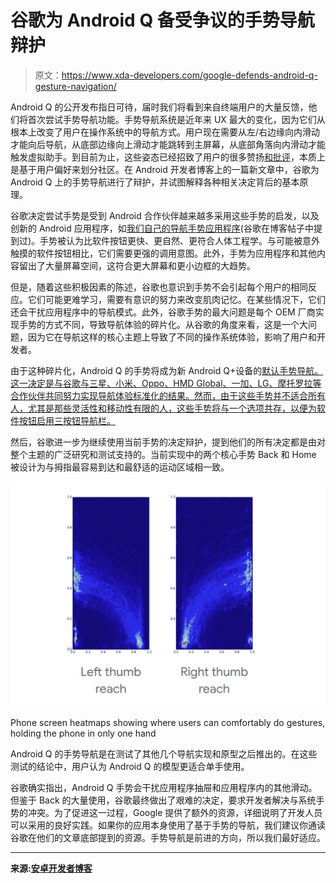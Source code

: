 # 谷歌为 Android Q 备受争议的手势导航辩护

> 原文：<https://www.xda-developers.com/google-defends-android-q-gesture-navigation/>

Android Q 的公开发布指日可待，届时我们将看到来自终端用户的大量反馈，他们将首次尝试手势导航功能。手势导航系统是近年来 UX 最大的变化，因为它们从根本上改变了用户在操作系统中的导航方式。用户现在需要从左/右边缘向内滑动才能向后导航，从底部边缘向上滑动才能跳转到主屏幕，从底部角落向内滑动才能触发虚拟助手。到目前为止，这些姿态已经招致了用户的很多赞扬[和批评](https://www.xda-developers.com/google-android-q-gesture-mess/)，本质上是基于用户偏好来划分社区。在 Android 开发者博客上的一篇新文章中，谷歌为 Android Q 上的手势导航进行了辩护，并试图解释各种相关决定背后的基本原理。

谷歌决定尝试手势是受到 Android 合作伙伴越来越多采用这些手势的启发，以及创新的 Android 应用程序，如[我们自己的导航手势应用程序](https://www.xda-developers.com/navigation-gestures-1-11-7-changelog/)(谷歌在博客帖子中提到过)。手势被认为比软件按钮更快、更自然、更符合人体工程学。与可能被意外触摸的软件按钮相比，它们需要更强的调用意图。此外，手势为应用程序和其他内容留出了大量屏幕空间，这符合更大屏幕和更小边框的大趋势。

但是，随着这些积极因素的陈述，谷歌也意识到手势不会引起每个用户的相同反应。它们可能更难学习，需要有意识的努力来改变肌肉记忆。在某些情况下，它们还会干扰应用程序中的导航模式。此外，谷歌手势的最大问题是每个 OEM 厂商实现手势的方式不同，导致导航体验的碎片化。从谷歌的角度来看，这是一个大问题，因为它在导航这样的核心主题上导致了不同的操作系统体验，影响了用户和开发者。

由于这种碎片化，Android Q 的手势将成为新 Android Q+设备的[默认手势导航。这一决定是与谷歌与三星、小米、Oppo、HMD Global、一加、LG、摩托罗拉等合作伙伴共同努力实现导航体验标准化的结果。然而，由于这些手势并不适合所有人，尤其是那些灵活性和移动性有限的人，这些手势将与一个选项共存，以便为软件按钮启用三按钮导航栏。](https://www.xda-developers.com/android-q-navigation-gestures-mandatory/)

然后，谷歌进一步为继续使用当前手势的决定辩护，提到他们的所有决定都是由对整个主题的广泛研究和测试支持的。当前实现中的两个核心手势 Back 和 Home 被设计为与拇指最容易到达和最舒适的运动区域相一致。

 <picture>![](img/f60b78ed6af3517d79cbb81c99f2fbc7.png)</picture> 

Phone screen heatmaps showing where users can comfortably do gestures, holding the phone in only one hand

Android Q 的手势导航是在测试了其他几个导航实现和原型之后推出的。在这些测试的结论中，用户认为 Android Q 的模型更适合单手使用。

谷歌确实指出，Android Q 手势会干扰应用程序抽屉和应用程序内的其他滑动。但鉴于 Back 的大量使用，谷歌最终做出了艰难的决定，要求开发者解决与系统手势的冲突。为了促进这一过程，Google 提供了额外的资源，详细说明了开发人员可以采用的良好实践。如果你的应用本身使用了基于手势的导航，我们建议你通读谷歌在他们的文章底部提到的资源。手势导航是前进的方向，所以我们最好适应。

* * *

**来源:[安卓开发者博客](https://android-developers.googleblog.com/2019/08/gesture-navigation-backstory.html)**